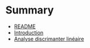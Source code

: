# Summary

* [README](README.md)
* [Introduction](introduction.md)
* [Analyse discrimanter linéaire](lda.md)
